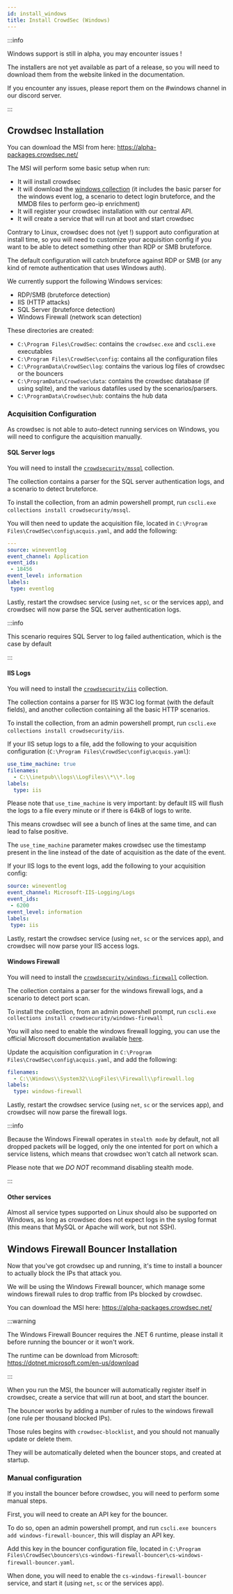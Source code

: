 ```yaml
---
id: install_windows
title: Install CrowdSec (Windows)
---
```



:::info

Windows support is still in alpha, you may encounter issues !

The installers are not yet available as part of a release, so you will need to download them from the website linked in the documentation.

If you encounter any issues, please report them on the #windows channel in our discord server.

:::

## Crowdsec Installation

You can download the MSI from here: https://alpha-packages.crowdsec.net/

The MSI will perform some basic setup when run:
 - It will install crowdsec
 - It will download the [windows collection](https://hub.crowdsec.net/author/crowdsecurity/collections/windows) (it includes the basic parser for the windows event log, a scenario to detect login bruteforce, and the MMDB files to perform geo-ip enrichment)
 - It will register your crowdsec installation with our central API.
 - It will create a service that will run at boot and start crowdsec

Contrary to Linux, crowdsec does not (yet !) support auto configuration at install time, so you will need to customize your acquisition config if you want to be able to detect something other than RDP or SMB bruteforce.

The default configuration will catch bruteforce against RDP or SMB (or any kind of remote authentication that uses Windows auth).

We currently support the following Windows services:
 - RDP/SMB (bruteforce detection)
 - IIS (HTTP attacks)
 - SQL Server (bruteforce detection)
 - Windows Firewall (network scan detection)

These directories are created:
 - `C:\Program Files\CrowdSec`: contains the `crowdsec.exe` and `cscli.exe` executables
 - `C:\Program Files\CrowdSec\config`: contains all the configuration files
 - `C:\ProgramData\CrowdSec\log`: contains the various log files of crowdsec or the bouncers
 - `C:\ProgramData\Crowdsec\data`: contains the crowdsec database (if using sqlite), and the various datafiles used by the scenarios/parsers.
 - `C:\ProgramData\Crowdsec\hub`: contains the hub data

### Acquisition Configuration

As crowdsec is not able to auto-detect running services on Windows, you will need to configure the acquisition manually.

#### SQL Server logs

You will need to install the [`crowdsecurity/mssql`](https://hub.crowdsec.net/author/crowdsecurity/collections/mssql) collection.

The collection contains a parser for the SQL server authentication logs, and a scenario to detect bruteforce.

To install the collection, from an admin powershell prompt, run `cscli.exe collections install crowdsecurity/mssql`.

You will then need to update the acquisition file, located in `C:\Program Files\CrowdSec\config\acquis.yaml`, and add the following:
```yaml
---
source: wineventlog
event_channel: Application
event_ids:
 - 18456
event_level: information
labels:
 type: eventlog
```

Lastly, restart the crowdsec service (using `net`, `sc` or the services app), and crowdsec will now parse the SQL server authentication logs.

:::info

This scenario requires SQL Server to log failed authentication, which is the case by default

:::

#### IIS Logs

You will need to install the [`crowdsecurity/iis`](https://hub.crowdsec.net/author/crowdsecurity/collections/iis) collection.

The collection contains a parser for IIS W3C log format (with the default fields), and another collection containing all the basic HTTP scenarios.

To install the collection, from an admin powershell prompt, run `cscli.exe collections install crowdsecurity/iis`.

If your IIS setup logs to a file, add the following to your acquisition configuration (`C:\Program Files\CrowdSec\config\acquis.yaml`):
```yaml
use_time_machine: true
filenames:
  - C:\\inetpub\\logs\\LogFiles\\*\\*.log
labels:
  type: iis
```

Please note that `use_time_machine` is very important: by default IIS will flush the logs to a file every minute or if there is 64kB of logs to write.

This means crowdsec will see a bunch of lines at the same time, and can lead to false positive.

The `use_time_machine` parameter makes crowdsec use the timestamp present in the line instead of the date of acquisition as the date of the event.

If your IIS logs to the event logs, add the following to your acquisition config:
```yaml
source: wineventlog
event_channel: Microsoft-IIS-Logging/Logs
event_ids:
 - 6200
event_level: information
labels:
 type: iis
```
Lastly, restart the crowdsec service (using `net`, `sc` or the services app), and crowdsec will now parse your IIS access logs.

#### Windows Firewall

You will need to install the [`crowdsecurity/windows-firewall`](https://hub.crowdsec.net/author/crowdsecurity/collections/windows-firewall) collection.

The collection contains a parser for the windows firewall logs, and a scenario to detect port scan.

To install the collection, from an admin powershell prompt, run  `cscli.exe collections install crowdsecurity/windows-firewall`

You will also need to enable the windows firewall logging, you can use the official Microsoft documentation available [here](https://docs.microsoft.com/en-us/windows/security/threat-protection/windows-firewall/configure-the-windows-firewall-log). 

Update the acquisition configuration in `C:\Program Files\CrowdSec\config\acquis.yaml`, and add the following:
```yaml
filenames:
  - C:\\Windows\\System32\\LogFiles\\Firewall\\pfirewall.log
labels:
  type: windows-firewall
```

Lastly, restart the crowdsec service (using `net`, `sc` or the services app), and crowdsec will now parse the firewall logs.

:::info

Because the Windows Firewall operates in `stealth mode` by default, not all dropped packets will be logged, only the one intented for port on which a service listens, which means that crowdsec won't catch all network scan.

Please note that we *DO NOT* recommand disabling stealth mode.

:::

#### Other services

Almost all service types supported on Linux should also be supported on Windows, as long as crowdsec does not expect logs in the syslog format (this means that MySQL or Apache will work, but not SSH).


## Windows Firewall Bouncer Installation

Now that you've got crowdsec up and running, it's time to install a bouncer to actually block the IPs that attack you.

We will be using the Windows Firewall bouncer, which manage some windows firewall rules to drop traffic from IPs blocked by crowdsec.

You can download the MSI here: https://alpha-packages.crowdsec.net/

:::warning

The Windows Firewall Bouncer requires the .NET 6 runtime, please install it before running the bouncer or it won't work.

The runtime can be download from Microsoft: https://dotnet.microsoft.com/en-us/download

:::

When you run the MSI, the bouncer will automatically register itself in crowdsec, create a service that will run at boot, and start the bouncer.

The bouncer works by adding a number of rules to the windows firewall (one rule per thousand blocked IPs).

Those rules begins with `crowdsec-blocklist`, and you should not manually update or delete them.

They will be automatically deleted when the bouncer stops, and created at startup.

### Manual configuration

If you install the bouncer before crowdsec, you will need to perform some manual steps.

First, you will need to create an API key for the bouncer.

To do so, open an admin powershell prompt, and run `cscli.exe bouncers add windows-firewall-bouncer`, this will display an API key.

Add this key in the bouncer configuration file, located in `C:\Program Files\CrowdSec\bouncers\cs-windows-firewall-bouncer\cs-windows-firewall-bouncer.yaml`.

When done, you will need to enable the `cs-windows-firewall-bouncer` service, and start it (using `net`, `sc` or the services app).